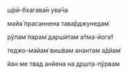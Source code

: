 ш́рӣ-бхагава̄н ува̄ча

майа̄ прасаннена тава̄рджунедам̇

рӯпам̇ парам̇ дарш́итам а̄тма-йога̄т

теджо-майам̇ виш́вам анантам а̄дйам̇

йан ме твад анйена на др̣шт̣а-пӯрвам